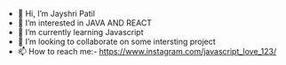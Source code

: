 - 👋 Hi, I’m Jayshri Patil
- 👀 I’m interested in JAVA AND REACT 
- 🌱 I’m currently learning Javascript
- 💞️ I’m looking to collaborate on some intersting project
- 📫 How to reach me:-  https://www.instagram.com/javascript_love_123/

<!---
jayshri-developer/jayshri-developer is a ✨ special ✨ repository because its `README.md` (this file) appears on your GitHub profile.
You can click the Preview link to take a look at your changes.
--->
